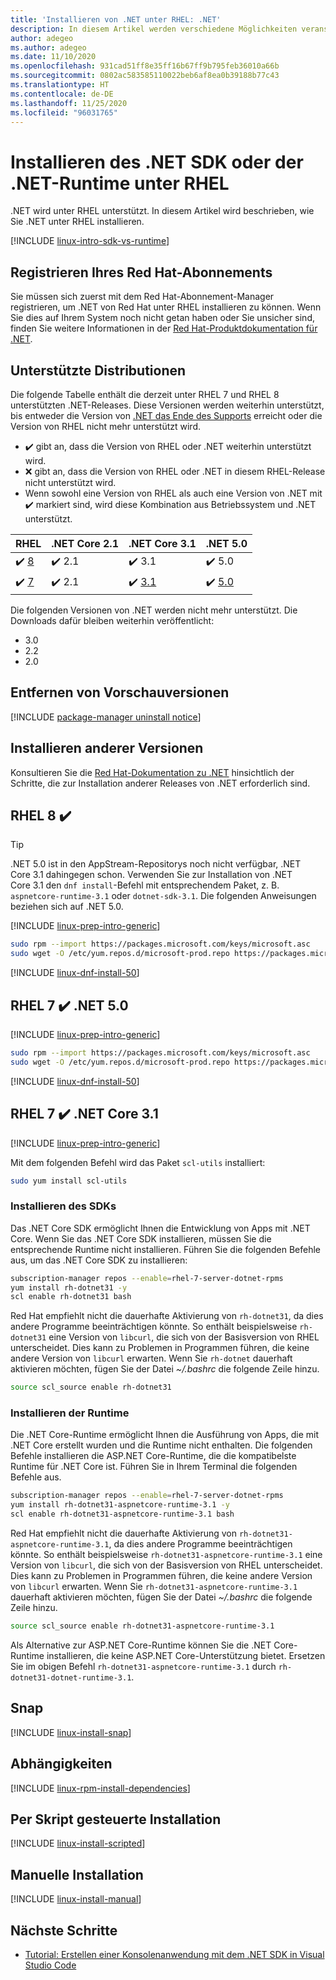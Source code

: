 ```yaml
---
title: 'Installieren von .NET unter RHEL: .NET'
description: In diesem Artikel werden verschiedene Möglichkeiten veranschaulicht, das .NET SDK und die NET-Runtime für RHEL zu installieren.
author: adegeo
ms.author: adegeo
ms.date: 11/10/2020
ms.openlocfilehash: 931cad51ff8e35ff16b67ff9b795feb36010a66b
ms.sourcegitcommit: 0802ac583585110022beb6af8ea0b39188b77c43
ms.translationtype: HT
ms.contentlocale: de-DE
ms.lasthandoff: 11/25/2020
ms.locfileid: "96031765"
---
```

# <a name="install-the-net-sdk-or-the-net-runtime-on-rhel"></a>Installieren des .NET SDK oder der .NET-Runtime unter RHEL

.NET wird unter RHEL unterstützt. In diesem Artikel wird beschrieben, wie Sie .NET unter RHEL installieren.

[!INCLUDE [linux-intro-sdk-vs-runtime](includes/linux-intro-sdk-vs-runtime.md)]

## <a name="register-your-red-hat-subscription"></a>Registrieren Ihres Red Hat-Abonnements

Sie müssen sich zuerst mit dem Red Hat-Abonnement-Manager registrieren, um .NET von Red Hat unter RHEL installieren zu können. Wenn Sie dies auf Ihrem System noch nicht getan haben oder Sie unsicher sind, finden Sie weitere Informationen in der [Red Hat-Produktdokumentation für .NET](https://access.redhat.com/documentation/net/5.0/).

## <a name="supported-distributions"></a>Unterstützte Distributionen

Die folgende Tabelle enthält die derzeit unter RHEL 7 und RHEL 8 unterstützten .NET-Releases. Diese Versionen werden weiterhin unterstützt, bis entweder die Version von [.NET das Ende des Supports](https://dotnet.microsoft.com/platform/support/policy/dotnet-core) erreicht oder die Version von RHEL nicht mehr unterstützt wird.

- ✔️ gibt an, dass die Version von RHEL oder .NET weiterhin unterstützt wird.
- ❌ gibt an, dass die Version von RHEL oder .NET in diesem RHEL-Release nicht unterstützt wird.
- Wenn sowohl eine Version von RHEL als auch eine Version von .NET mit ✔️ markiert sind, wird diese Kombination aus Betriebssystem und .NET unterstützt.

| RHEL                     | .NET Core 2.1 | .NET Core 3.1 | .NET 5.0 |
|--------------------------|---------------|---------------|----------------|
| ✔️ [8](#rhel-8-)        | ✔️ 2.1        | ✔️ 3.1        | ✔️ 5.0 |
| ✔️ [7](#rhel-7--net-50) | ✔️ 2.1        | ✔️ [3.1](#rhel-7--net-core-31)        | ✔️ [5.0](#rhel-7--net-50) |

Die folgenden Versionen von .NET werden nicht mehr unterstützt. Die Downloads dafür bleiben weiterhin veröffentlicht:

- 3.0
- 2.2
- 2.0

## <a name="remove-preview-versions"></a>Entfernen von Vorschauversionen

[!INCLUDE [package-manager uninstall notice](./includes/linux-uninstall-preview-info.md)]

## <a name="how-to-install-other-versions"></a>Installieren anderer Versionen

Konsultieren Sie die [Red Hat-Dokumentation zu .NET](https://access.redhat.com/documentation/net/5.0/) hinsichtlich der Schritte, die zur Installation anderer Releases von .NET erforderlich sind.

## <a name="rhel-8-"></a>RHEL 8 ✔️

> [!TIP]
> .NET 5.0 ist in den AppStream-Repositorys noch nicht verfügbar, .NET Core 3.1 dahingegen schon. Verwenden Sie zur Installation von .NET Core 3.1 den `dnf install`-Befehl mit entsprechendem Paket, z. B. `aspnetcore-runtime-3.1` oder `dotnet-sdk-3.1`. Die folgenden Anweisungen beziehen sich auf .NET 5.0.

[!INCLUDE [linux-prep-intro-generic](includes/linux-prep-intro-generic.md)]

```bash
sudo rpm --import https://packages.microsoft.com/keys/microsoft.asc
sudo wget -O /etc/yum.repos.d/microsoft-prod.repo https://packages.microsoft.com/config/rhel/8/prod.repo
```

[!INCLUDE [linux-dnf-install-50](includes/linux-install-50-dnf.md)]

## <a name="rhel-7--net-50"></a>RHEL 7 ✔️ .NET 5.0

[!INCLUDE [linux-prep-intro-generic](includes/linux-prep-intro-generic.md)]

```bash
sudo rpm --import https://packages.microsoft.com/keys/microsoft.asc
sudo wget -O /etc/yum.repos.d/microsoft-prod.repo https://packages.microsoft.com/config/rhel/7/prod.repo
```

[!INCLUDE [linux-dnf-install-50](includes/linux-install-50-yum.md)]

## <a name="rhel-7--net-core-31"></a>RHEL 7 ✔️ .NET Core 3.1

[!INCLUDE [linux-prep-intro-generic](includes/linux-prep-intro-generic.md)]

Mit dem folgenden Befehl wird das Paket `scl-utils` installiert:

```bash
sudo yum install scl-utils
```

### <a name="install-the-sdk"></a>Installieren des SDKs

Das .NET Core SDK ermöglicht Ihnen die Entwicklung von Apps mit .NET Core. Wenn Sie das .NET Core SDK installieren, müssen Sie die entsprechende Runtime nicht installieren. Führen Sie die folgenden Befehle aus, um das .NET Core SDK zu installieren:

```bash
subscription-manager repos --enable=rhel-7-server-dotnet-rpms
yum install rh-dotnet31 -y
scl enable rh-dotnet31 bash
```

Red Hat empfiehlt nicht die dauerhafte Aktivierung von `rh-dotnet31`, da dies andere Programme beeinträchtigen könnte. So enthält beispielsweise `rh-dotnet31` eine Version von `libcurl`, die sich von der Basisversion von RHEL unterscheidet. Dies kann zu Problemen in Programmen führen, die keine andere Version von `libcurl` erwarten. Wenn Sie `rh-dotnet` dauerhaft aktivieren möchten, fügen Sie der Datei _~/.bashrc_ die folgende Zeile hinzu.

```bash
source scl_source enable rh-dotnet31
```

### <a name="install-the-runtime"></a>Installieren der Runtime

Die .NET Core-Runtime ermöglicht Ihnen die Ausführung von Apps, die mit .NET Core erstellt wurden und die Runtime nicht enthalten. Die folgenden Befehle installieren die ASP.NET Core-Runtime, die die kompatibelste Runtime für .NET Core ist. Führen Sie in Ihrem Terminal die folgenden Befehle aus.

```bash
subscription-manager repos --enable=rhel-7-server-dotnet-rpms
yum install rh-dotnet31-aspnetcore-runtime-3.1 -y
scl enable rh-dotnet31-aspnetcore-runtime-3.1 bash
```

Red Hat empfiehlt nicht die dauerhafte Aktivierung von `rh-dotnet31-aspnetcore-runtime-3.1`, da dies andere Programme beeinträchtigen könnte. So enthält beispielsweise `rh-dotnet31-aspnetcore-runtime-3.1` eine Version von `libcurl`, die sich von der Basisversion von RHEL unterscheidet. Dies kann zu Problemen in Programmen führen, die keine andere Version von `libcurl` erwarten. Wenn Sie `rh-dotnet31-aspnetcore-runtime-3.1` dauerhaft aktivieren möchten, fügen Sie der Datei _~/.bashrc_ die folgende Zeile hinzu.

```bash
source scl_source enable rh-dotnet31-aspnetcore-runtime-3.1
```

Als Alternative zur ASP.NET Core-Runtime können Sie die .NET Core-Runtime installieren, die keine ASP.NET Core-Unterstützung bietet. Ersetzen Sie im obigen Befehl `rh-dotnet31-aspnetcore-runtime-3.1` durch `rh-dotnet31-dotnet-runtime-3.1`.

## <a name="snap"></a>Snap

[!INCLUDE [linux-install-snap](includes/linux-install-snap.md)]

## <a name="dependencies"></a>Abhängigkeiten

[!INCLUDE [linux-rpm-install-dependencies](includes/linux-rpm-install-dependencies.md)]

## <a name="scripted-install"></a>Per Skript gesteuerte Installation

[!INCLUDE [linux-install-scripted](includes/linux-install-scripted.md)]

## <a name="manual-install"></a>Manuelle Installation

[!INCLUDE [linux-install-manual](includes/linux-install-manual.md)]

## <a name="next-steps"></a>Nächste Schritte

- [Tutorial: Erstellen einer Konsolenanwendung mit dem .NET SDK in Visual Studio Code](../tutorials/with-visual-studio-code.md)
